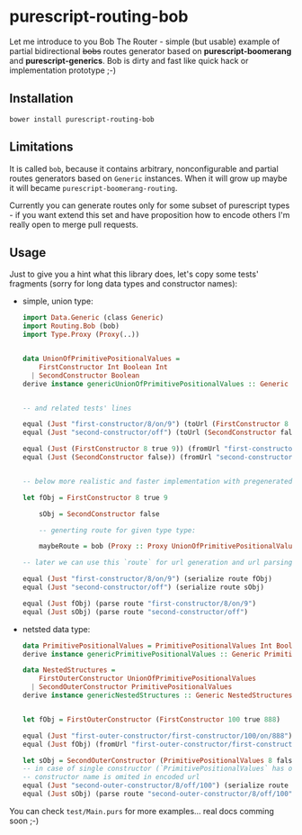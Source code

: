 # purescript-routing-bob

Let me introduce to you Bob The Router - simple (but usable) example of partial bidirectional ~~bobs~~ routes generator based on __purescript-boomerang__ and __purescript-generics__. Bob is dirty and fast like quick hack or implementation prototype ;-)

## Installation

```shell
bower install purescript-routing-bob
```

## Limitations

It is called `bob`, because it contains arbitrary, nonconfigurable and partial routes generators based on `Generic` instances.
When it will grow up maybe it will became `purescript-boomerang-routing`.

Currently you can generate routes only for some subset of purescript types - if you want extend this set and have proposition how to encode others I'm really open to merge pull requests.

## Usage

Just to give you a hint what this library does, let's copy some tests' fragments (sorry for long data types and constructor names):

  * simple, union type:

    ```purescript
    import Data.Generic (class Generic)
    import Routing.Bob (bob)
    import Type.Proxy (Proxy(..))


    data UnionOfPrimitivePositionalValues =
        FirstConstructor Int Boolean Int
      | SecondConstructor Boolean
    derive instance genericUnionOfPrimitivePositionalValues :: Generic UnionOfPrimitivePositionalValues


    -- and related tests' lines

    equal (Just "first-constructor/8/on/9") (toUrl (FirstConstructor 8 true 9))
    equal (Just "second-constructor/off") (toUrl (SecondConstructor false))

    equal (Just (FirstConstructor 8 true 9)) (fromUrl "first-constructor/8/on/9")
    equal (Just (SecondConstructor false)) (fromUrl "second-constructor/off")


    -- below more realistic and faster implementation with pregenerated router

    let fObj = FirstConstructor 8 true 9

        sObj = SecondConstructor false

        -- generting route for given type type:

        maybeRoute = bob (Proxy :: Proxy UnionOfPrimitivePositionalValues)

    -- later we can use this `route` for url generation and url parsing:

    equal (Just "first-constructor/8/on/9") (serialize route fObj)
    equal (Just "second-constructor/off") (serialize route sObj)

    equal (Just fObj) (parse route "first-constructor/8/on/9")
    equal (Just sObj) (parse route "second-constructor/off")

    ```

  * netsted data type:

    ```purescript
    data PrimitivePositionalValues = PrimitivePositionalValues Int Boolean Int
    derive instance genericPrimitivePositionalValues :: Generic PrimitivePositionalValues

    data NestedStructures =
        FirstOuterConstructor UnionOfPrimitivePositionalValues
      | SecondOuterConstructor PrimitivePositionalValues
    derive instance genericNestedStructures :: Generic NestedStructures


    let fObj = FirstOuterConstructor (FirstConstructor 100 true 888)

    equal (Just "first-outer-constructor/first-constructor/100/on/888") (tUrl fObj)
    equal (Just fObj) (fromUrl "first-outer-constructor/first-constructor/100/on/888"))

    let sObj = SecondOuterConstructor (PrimitivePositionalValues 8 false 100)
    -- in case of single constructor (`PrimitivePositionalValues` has one),
    -- constructor name is omited in encoded url
    equal (Just "second-outer-constructor/8/off/100") (serialize route sObj)
    equal (Just sObj) (parse route "second-outer-constructor/8/off/100"))

    ```

You can check `test/Main.purs` for more examples... real docs comming soon ;-)
